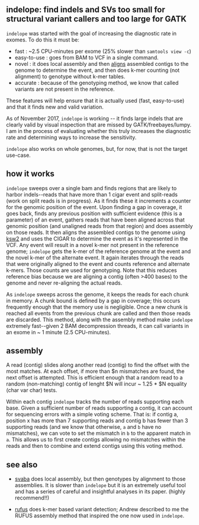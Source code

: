 ## indelope: find indels and SVs too small for structural variant callers and too large for GATK

`indelope` was started with the goal of increasing the diagnostic rate in exomes. To do this it must be:

+ fast : ~2.5 CPU-minutes per exome (25% slower than `samtools view -c`)
+ easy-to-use : goes from BAM to VCF in a single command.
+ novel : it does local assembly and then [aligns](https://github.com/lh3/ksw2) assembled contigs
  to the genome to determine the event, and then does k-mer counting (not alignment) to genotype
  without k-mer tables.
+ accurate : because of the genotyping method, we know that called variants are not present
  in the reference.

These features will help ensure that it is actually used (fast, easy-to-use) and that it finds new
and valid variation.

As of November 2017, `indelope` is working -- it finds large indels that are clearly valid by visual
inspection that are missed by GATK/freebayes/lumpy. I am in the process of evaluating whether this
truly increases the diagnostic rate and determining ways to increase the sensitivity.

`indelope` also works on whole genomes, but, for now, that is not the target use-case.

## how it works

`indelope` sweeps over a single bam and finds regions that are likely to harbor indels--reads that have
more than 1 cigar event and split-reads (work on split reads is in progress). As it finds these it increments
a counter for the genomic position of the event. Upon finding a gap in coverage, it goes back, finds any
previous position with sufficient evidence (this is a parameter) of an event, gathers reads that have been
aligned across that genomic position (and unaligned reads from that region) and does assembly on those reads.
It then aligns the assembled contigs to the genome using [ksw2](https://github.com/lh3/ksw2) and uses the CIGAR
to determine the event as it's represented in the VCF. Any event will result in a novel k-mer not present in
the reference genome; `indelope` gets the k-mer of the reference genome at the event and the novel k-mer of
the alternate event. It again iterates through the reads that were originally aligned to the event and counts
reference and alternate k-mers. Those counts are used for genotyping. Note that this reduces reference bias
because we are aligning a contig (often >400 bases) to the genome and never re-aligning the actual reads.

As `indelope` sweeps across the genome, it keeps the reads for each chunk in memory. A chunk bound is defined
by a gap in coverage; this occurs frequently enough that the memory use is negligible. Once a new chunk is reached
all events from the previous chunk are called and then those reads are discarded. This method, along with the
assembly method make `indelope` extremely fast--given 2 BAM decompression threads, it can call variants in an
exome in ~ 1 minute (2.5 CPU-minutes).

## assembly

A read (contig) slides along another read (contig) to find the offset with the most matches. At each offset, if
more than $n mismatches are found, the next offset is attempted. This is efficient enough that a random read to
a random (non-matching) contig of lenght $N will incur ~ 1.25 * $N equality (char var char) tests.

Within each contig `indelope` tracks the number of reads supporting each base. Given a sufficient number of
reads supporting a contig, it can account for sequencing errors with a simple voting scheme. That is: if contig a,
position x has more than 7 supporting reads and contig b has fewer than 3 supporting reads (and we know that
otherwise, `a` and `b` have no mismatches), we can vote to set the mismatch in `b` to the apparent match in `a`.
This allows us to first create contigs allowing no mismatches within the reads and then to combine and extend contigs
using this voting method.

## see also

+ [svaba](https://github.com/walaj/svaba) does local assembly, but then genotypes by alignment to those
  assemblies. It is slower than `indelope` but it is an extremely useful tool and has a series of
  careful and insightful analyses in its paper. (highly recommend!!)

+ [rufus](https://github.com/jandrewrfarrell/RUFUS) does k-mer based variant detection; Andrew described
  to me the RUFUS assembly method that inspired the one now used in `indelope`.
